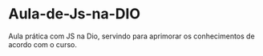 # Aula-de-Js-na-DIO

Aula prática com JS na Dio, servindo para aprimorar os conhecimentos de acordo com o curso.
